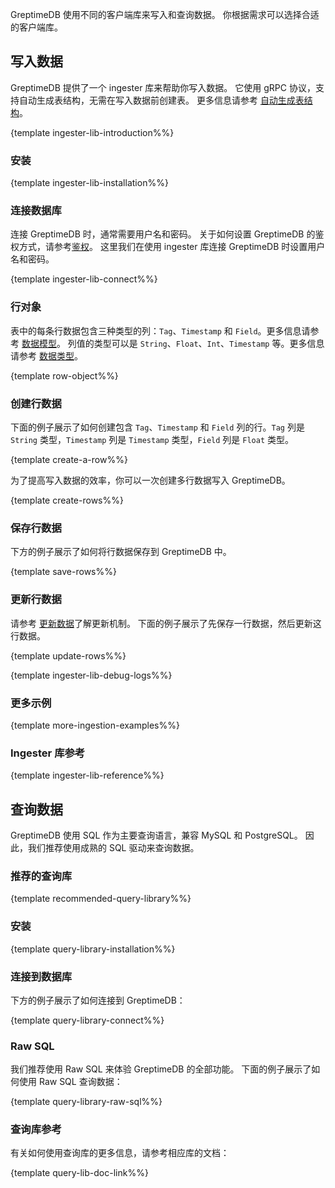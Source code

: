 
GreptimeDB 使用不同的客户端库来写入和查询数据。
你根据需求可以选择合适的客户端库。

## 写入数据

GreptimeDB 提供了一个 ingester 库来帮助你写入数据。
它使用 gRPC 协议，支持自动生成表结构，无需在写入数据前创建表。
更多信息请参考 [自动生成表结构](/user-guide/write-data/overview.md#自动生成表结构)。

{template ingester-lib-introduction%%}

### 安装

{template ingester-lib-installation%%}

### 连接数据库

连接 GreptimeDB 时，通常需要用户名和密码。
关于如何设置 GreptimeDB 的鉴权方式，请参考[鉴权](/user-guide/clients/authentication.md)。
这里我们在使用 ingester 库连接 GreptimeDB 时设置用户名和密码。

{template ingester-lib-connect%%}

### 行对象

表中的每条行数据包含三种类型的列：`Tag`、`Timestamp` 和 `Field`。更多信息请参考 [数据模型](/user-guide/concepts/data-model.md)。
列值的类型可以是 `String`、`Float`、`Int`、`Timestamp` 等。更多信息请参考 [数据类型](/reference/sql/data-types.md)。

{template row-object%%}

### 创建行数据

下面的例子展示了如何创建包含 `Tag`、`Timestamp` 和 `Field` 列的行。`Tag` 列是 `String` 类型，`Timestamp` 列是 `Timestamp` 类型，`Field` 列是 `Float` 类型。

{template create-a-row%%}

为了提高写入数据的效率，你可以一次创建多行数据写入 GreptimeDB。

{template create-rows%%}

### 保存行数据

下方的例子展示了如何将行数据保存到 GreptimeDB 中。

{template save-rows%%}

### 更新行数据

请参考 [更新数据](/user-guide/write-data/overview.md#更新数据)了解更新机制。
下面的例子展示了先保存一行数据，然后更新这行数据。

{template update-rows%%}

<!-- TODO ### Delete Metrics -->

{template ingester-lib-debug-logs%%}

### 更多示例

{template more-ingestion-examples%%}

### Ingester 库参考

{template ingester-lib-reference%%}

## 查询数据

GreptimeDB 使用 SQL 作为主要查询语言，兼容 MySQL 和 PostgreSQL。
因此，我们推荐使用成熟的 SQL 驱动来查询数据。

### 推荐的查询库

{template recommended-query-library%%}

### 安装

{template query-library-installation%%}

### 连接到数据库

下方的例子展示了如何连接到 GreptimeDB：

{template query-library-connect%%}

### Raw SQL

我们推荐使用 Raw SQL 来体验 GreptimeDB 的全部功能。
下面的例子展示了如何使用 Raw SQL 查询数据：

{template query-library-raw-sql%%}

### 查询库参考

有关如何使用查询库的更多信息，请参考相应库的文档：

{template query-lib-doc-link%%}
